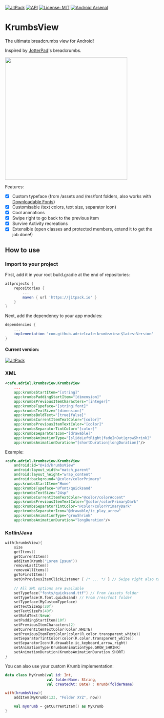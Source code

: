 [![JitPack](https://jitpack.io/v/adrielcafe/KrumbsView.svg)](https://jitpack.io/#adrielcafe/KrumbsView) 
[![API](https://img.shields.io/badge/API-14%2B-brightgreen.svg?style=flat)](https://android-arsenal.com/api?level=14)
[![License: MIT](https://img.shields.io/badge/License-MIT-yellow.svg)](https://opensource.org/licenses/MIT) 
[![Android Arsenal](https://img.shields.io/badge/Android%20Arsenal-KrumbsView-green.svg?style=flat)]( https://android-arsenal.com/details/1/7562)

# KrumbsView
The ultimate breadcrumbs view for Android!

Inspired by [JotterPad](https://play.google.com/store/apps/details?id=com.jotterpad.x)'s breadcrumbs.

<img src="demo.gif" width="400px"/>

Features:

- [X] Custom typeface (from /assets and /res/font folders, also works with [Downloadable Fonts](https://developer.android.com/guide/topics/ui/look-and-feel/downloadable-fonts))
- [X] Customisable (text colors, text size, separator icon)
- [X] Cool animations
- [X] Swipe right to go back to the previous item
- [X] Survive Activity recreations
- [X] Extensible (open classes and protected members, extend it to get the job done!)

## How to use

### Import to your project

First, add it in your root build.gradle at the end of repositories:

```gradle
allprojects {
    repositories {
        ...
        maven { url 'https://jitpack.io' }
    }
}
```

Next, add the dependency to your app modules:

```gradle
dependencies {
    ...
    implementation 'com.github.adrielcafe:krumbsview:$latestVersion'
}
```

#### Current version: 

[![JitPack](https://jitpack.io/v/adrielcafe/KrumbsView.svg)](https://jitpack.io/#adrielcafe/KrumbsView)

### XML
```xml
<cafe.adriel.krumbsview.KrumbsView
    ...
    app:krumbsStartItem="[string]"
    app:krumbsPaddingStartItem="[dimension]"
    app:krumbsPreviousItemCharacters="[integer]"
    app:krumbsTypeface="[string|font]"
    app:krumbsTextSize="[dimension]"
    app:krumbsBoldText="[true|false]"
    app:krumbsCurrentItemTextColor="[color]"
    app:krumbsPreviousItemTextColor="[color]"
    app:krumbsSeparatorTintColor="[color]"
    app:krumbsSeparatorIcon="[drawable]"
    app:krumbsAnimationType="[slideLeftRight|fadeInOut|growShrink]"
    app:krumbsAnimationDuration="[shortDuration|longDuration]"/>
```

Example:
```xml
<cafe.adriel.krumbsview.KrumbsView
    android:id="@+id/krumbsView"
    android:layout_width="match_parent"
    android:layout_height="wrap_content"
    android:background="@color/colorPrimary"
    app:krumbsStartItem="Home"
    app:krumbsTypeface="@font/quicksand"
    app:krumbsTextSize="24sp"
    app:krumbsCurrentItemTextColor="@color/colorAccent"
    app:krumbsPreviousItemTextColor="@color/colorPrimaryDark"
    app:krumbsSeparatorTintColor="@color/colorPrimaryDark"
    app:krumbsSeparatorIcon="@drawable/ic_play_arrow"
    app:krumbsAnimationType="growShrink"
    app:krumbsAnimationDuration="longDuration"/>
```

### Kotlin/Java
```kotlin
with(krumbsView){
    size
    getItems()
    getCurrentItem()
    addItem(Krumb("Lorem Ipsum"))
    removeLastItem()
    removeAllItems()
    goToFirstItem()
    setOnPreviousItemClickListener { /* ... */ } // Swipe right also triggers this listener
    
    // All XML options are available
    setTypeface("fonts/quicksand.ttf") // From /assets folder
    setTypeface(R.font.quicksand) // From /res/font folder
    setTypeface(MyCustomTypeface)
    setTextSizeSp(20f)
    setTextSizePx(40f)
    setBoldText(true)
    setPaddingStartItem(10f)
    setPreviousItemCharacters(2)
    setCurrentItemTextColor(Color.WHITE)
    setPreviousItemTextColor(color(R.color.transparent_white))
    setSeparatorTintColor(color(R.color.transparent_white))
    setSeparatorIcon(R.drawable.ic_keyboard_arrow_right)
    setAnimationType(KrumbsAnimationType.GROW_SHRINK)
    setAnimationDuration(KrumbsAnimationDuration.SHORT)
}
```

You can also use your custom Krumb implementation:

```kotlin
data class MyKrumb(val id: Int, 
                   val folderName: String, 
                   val createdAt: Date) : Krumb(folderName)

with(krumbsView){
    addItem(MyKrumb(123, "Folder XYZ", now))

    val myKrumb = getCurrentItem() as MyKrumb
}
```
